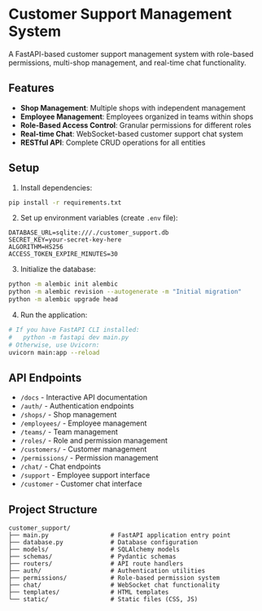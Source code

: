 # Customer Support Management System

A FastAPI-based customer support management system with role-based permissions, multi-shop management, and real-time chat functionality.

## Features

- **Shop Management**: Multiple shops with independent management
- **Employee Management**: Employees organized in teams within shops
- **Role-Based Access Control**: Granular permissions for different roles
- **Real-time Chat**: WebSocket-based customer support chat system
- **RESTful API**: Complete CRUD operations for all entities

## Setup

1. Install dependencies:
```bash
pip install -r requirements.txt
```

2. Set up environment variables (create `.env` file):
```
DATABASE_URL=sqlite:///./customer_support.db
SECRET_KEY=your-secret-key-here
ALGORITHM=HS256
ACCESS_TOKEN_EXPIRE_MINUTES=30
```

3. Initialize the database:
```bash
python -m alembic init alembic
python -m alembic revision --autogenerate -m "Initial migration"
python -m alembic upgrade head
```

4. Run the application:
```bash
# If you have FastAPI CLI installed:
#   python -m fastapi dev main.py
# Otherwise, use Uvicorn:
uvicorn main:app --reload
```

## API Endpoints

- `/docs` - Interactive API documentation
- `/auth/` - Authentication endpoints
- `/shops/` - Shop management
- `/employees/` - Employee management
- `/teams/` - Team management
- `/roles/` - Role and permission management
- `/customers/` - Customer management
- `/permissions/` - Permission management
- `/chat/` - Chat endpoints
- `/support` - Employee support interface
- `/customer` - Customer chat interface

## Project Structure

```
customer_support/
├── main.py                 # FastAPI application entry point
├── database.py             # Database configuration
├── models/                 # SQLAlchemy models
├── schemas/                # Pydantic schemas
├── routers/                # API route handlers
├── auth/                   # Authentication utilities
├── permissions/            # Role-based permission system
├── chat/                   # WebSocket chat functionality
├── templates/              # HTML templates
└── static/                 # Static files (CSS, JS)
```

